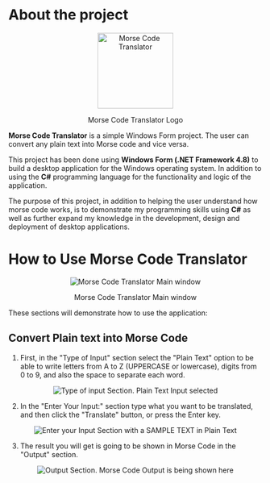 # About the project
<p align="center"><img width="150" alt="Morse Code Translator" src="https://user-images.githubusercontent.com/90425287/183945808-d843d838-9329-4a45-a973-a9104bfa784a.png"></p>

<p align="center">Morse Code Translator Logo</p>

**Morse Code Translator** is a simple Windows Form project. The user can convert any plain text into Morse code and vice versa.

This project has been done using **Windows Form (.NET Framework 4.8)** to build a desktop application for the Windows operating system. In addition to using the **C#** programming language for the functionality and logic of the application.

The purpose of this project, in addition to helping the user understand how morse code works, is to demonstrate my programming skills using **C#** as well as further expand my knowledge in the development, design and deployment of desktop applications.

# How to Use Morse Code Translator

<p align="center"><img alt="Morse Code Translator Main window" src="https://user-images.githubusercontent.com/90425287/183961234-c2fb0e7e-0eda-4c3e-bf41-67116faf0556.png"></p>
<p align="center">Morse Code Translator Main window</p>

These sections will demonstrate how to use the application:

## Convert Plain text into Morse Code

1. First, in the "Type of Input" section select the "Plain Text" option to be able to write letters from A to Z (UPPERCASE or lowercase), digits from 0 to 9, and also the space to separate each word.
<p align="center"><img alt="Type of input Section. Plain Text Input selected" src="https://user-images.githubusercontent.com/90425287/183966681-22837f75-5b17-46fa-8a63-9ec44f6ecb49.png"></p>

2. In the "Enter Your Input:" section type what you want to be translated, and then click the "Translate" button, or press the Enter key.
<p align="center"><img alt="Enter your Input Section with a SAMPLE TEXT in Plain Text" src="https://user-images.githubusercontent.com/90425287/183968982-34cf204d-4b51-4e90-9623-98e3378b30ea.png"></p>

3. The result you will get is going to be shown in Morse Code in the "Output" section.
<p align="center"><img alt="Output Section. Morse Code Output is being shown here" src="https://user-images.githubusercontent.com/90425287/183970215-2ff0f1bf-b2be-42d3-a82a-eb0c6f4d992c.png"></p>




